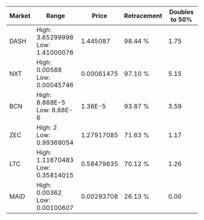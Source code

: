 | Market | Range | Price| Retracement | Doubles to 50% |
| --- | --- | --- | --- | --- |
| DASH | High: 3.65299998<br />Low: 1.41000076 | 1.445087 | 98.44 % | 1.75 |
| NXT | High: 0.00588<br />Low: 0.00045746 | 0.00061475 | 97.10 % | 5.15 |
| BCN | High: 8.888E-5<br />Low: 8.68E-6 | 1.36E-5 | 93.87 % | 3.59 |
| ZEC | High: 2<br />Low: 0.99369054 | 1.27917085 | 71.63 % | 1.17 |
| LTC | High: 1.11670483<br />Low: 0.35814015 | 0.58479635 | 70.12 % | 1.26 |
| MAID | High: 0.00362<br />Low: 0.00100607 | 0.00293708 | 26.13 % | 0.00 |
